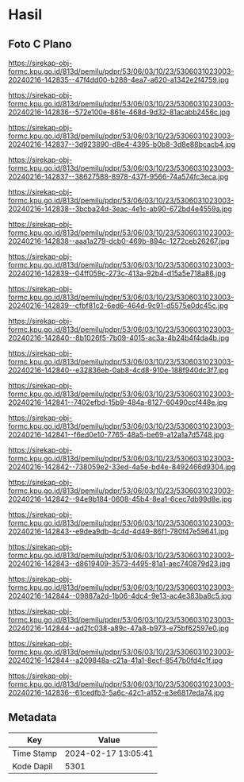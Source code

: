 # Hasil

## Foto C Plano

https://sirekap-obj-formc.kpu.go.id/813d/pemilu/pdpr/53/06/03/10/23/5306031023003-20240216-142835--47f4dd00-b288-4ea7-a620-a1342e2f4759.jpg

https://sirekap-obj-formc.kpu.go.id/813d/pemilu/pdpr/53/06/03/10/23/5306031023003-20240216-142836--572e100e-861e-468d-9d32-81acabb2456c.jpg

https://sirekap-obj-formc.kpu.go.id/813d/pemilu/pdpr/53/06/03/10/23/5306031023003-20240216-142837--3d923890-d8e4-4395-b0b8-3d8e88bcacb4.jpg

https://sirekap-obj-formc.kpu.go.id/813d/pemilu/pdpr/53/06/03/10/23/5306031023003-20240216-142837--38627588-8978-437f-9566-74a574fc3eca.jpg

https://sirekap-obj-formc.kpu.go.id/813d/pemilu/pdpr/53/06/03/10/23/5306031023003-20240216-142838--3bcba24d-3eac-4e1c-ab90-672bd4e4559a.jpg

https://sirekap-obj-formc.kpu.go.id/813d/pemilu/pdpr/53/06/03/10/23/5306031023003-20240216-142838--aaa1a279-dcb0-469b-894c-1272ceb26267.jpg

https://sirekap-obj-formc.kpu.go.id/813d/pemilu/pdpr/53/06/03/10/23/5306031023003-20240216-142839--04ff059c-273c-413a-92b4-d15a5e718a86.jpg

https://sirekap-obj-formc.kpu.go.id/813d/pemilu/pdpr/53/06/03/10/23/5306031023003-20240216-142839--cfbf81c2-6ed6-464d-9c91-d5575e0dc45c.jpg

https://sirekap-obj-formc.kpu.go.id/813d/pemilu/pdpr/53/06/03/10/23/5306031023003-20240216-142840--8b1026f5-7b09-4015-ac3a-4b24b4f4da4b.jpg

https://sirekap-obj-formc.kpu.go.id/813d/pemilu/pdpr/53/06/03/10/23/5306031023003-20240216-142840--e32836eb-0ab8-4cd8-910e-188f940dc3f7.jpg

https://sirekap-obj-formc.kpu.go.id/813d/pemilu/pdpr/53/06/03/10/23/5306031023003-20240216-142841--7402efbd-15b9-484a-8127-60490ccf448e.jpg

https://sirekap-obj-formc.kpu.go.id/813d/pemilu/pdpr/53/06/03/10/23/5306031023003-20240216-142841--f6ed0e10-7765-48a5-be69-a12a1a7d5748.jpg

https://sirekap-obj-formc.kpu.go.id/813d/pemilu/pdpr/53/06/03/10/23/5306031023003-20240216-142842--738059e2-33ed-4a5e-bd4e-8492466d9304.jpg

https://sirekap-obj-formc.kpu.go.id/813d/pemilu/pdpr/53/06/03/10/23/5306031023003-20240216-142842--94e9b184-0608-45b4-8ea1-6cec7db99d8e.jpg

https://sirekap-obj-formc.kpu.go.id/813d/pemilu/pdpr/53/06/03/10/23/5306031023003-20240216-142843--e9dea9db-4c4d-4d49-86f1-780f47e59641.jpg

https://sirekap-obj-formc.kpu.go.id/813d/pemilu/pdpr/53/06/03/10/23/5306031023003-20240216-142843--d8619409-3573-4495-81a1-aec740879d23.jpg

https://sirekap-obj-formc.kpu.go.id/813d/pemilu/pdpr/53/06/03/10/23/5306031023003-20240216-142844--09887a2d-1b06-4dc4-9e13-ac4e383ba8c5.jpg

https://sirekap-obj-formc.kpu.go.id/813d/pemilu/pdpr/53/06/03/10/23/5306031023003-20240216-142844--ad2fc038-a89c-47a8-b973-e75bf62597e0.jpg

https://sirekap-obj-formc.kpu.go.id/813d/pemilu/pdpr/53/06/03/10/23/5306031023003-20240216-142844--a209848a-c21a-41a1-8ecf-8547b0fd4c1f.jpg

https://sirekap-obj-formc.kpu.go.id/813d/pemilu/pdpr/53/06/03/10/23/5306031023003-20240216-142836--61cedfb3-5a6c-42c1-a152-e3e6817eda74.jpg


## Metadata

| Key        | Value               |
| ---------- | ------------------- |
| Time Stamp | 2024-02-17 13:05:41 |
| Kode Dapil | 5301                |



